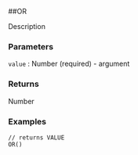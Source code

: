 ##OR

Description

### Parameters
`value` : Number (required) - argument

### Returns
Number

### Examples
```
// returns VALUE
OR()
```